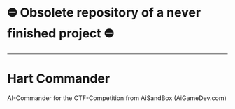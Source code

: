 # :no_entry: Obsolete repository of a never finished project :no_entry:

--- 

Hart Commander
==============
AI-Commander for the CTF-Competition from AiSandBox (AiGameDev.com)
